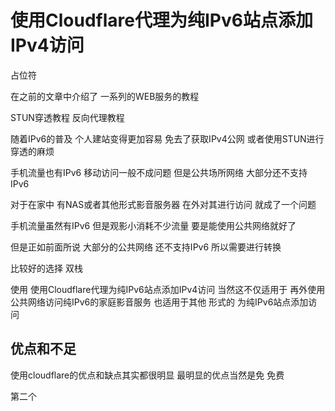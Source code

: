 # 使用Cloudflare代理为纯IPv6站点添加IPv4访问

占位符


在之前的文章中介绍了 一系列的WEB服务的教程

STUN穿透教程 反向代理教程

随着IPv6的普及 个人建站变得更加容易 
免去了获取IPv4公网 或者使用STUN进行穿透的麻烦

手机流量也有IPv6 移动访问一般不成问题
但是公共场所网络 大部分还不支持IPv6

对于在家中 有NAS或者其他形式影音服务器
在外对其进行访问 就成了一个问题

手机流量虽然有IPv6 但是观影小消耗不少流量
要是能使用公共网络就好了

但是正如前面所说 大部分的公共网络 还不支持IPv6
所以需要进行转换

比较好的选择 双栈

使用 使用Cloudflare代理为纯IPv6站点添加IPv4访问
当然这不仅适用于 再外使用公共网络访问纯IPv6的家庭影音服务
也适用于其他 形式的 为纯IPv6站点添加访问


## 优点和不足

使用cloudflare的优点和缺点其实都很明显 
最明显的优点当然是免 免费

第二个






